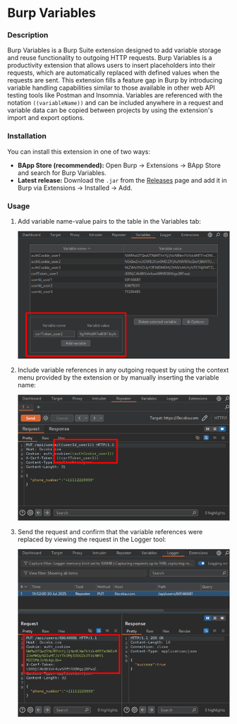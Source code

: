 # Burp Variables
### Description
Burp Variables is a Burp Suite extension designed to add variable storage and reuse functionality to outgoing HTTP requests. Burp Variables is a productivity extension that allows users to insert placeholders into their requests, which are automatically replaced with defined values when the requests are sent. This extension fills a feature gap in Burp by introducing variable handling capabilities similar to those available in other web API testing tools like Postman and Insomnia. Variables are referenced with the notation `((variableName))` and can be included anywhere in a request and variable data can be copied between projects by using the extension's import and export options.

### Installation
You can install this extension in one of two ways:

* **BApp Store (recommended):** Open Burp → Extensions → BApp Store and search for Burp Variables.
* **Latest release:** Download the `.jar` from the [Releases](../../releases) page and add it in Burp via Extensions → Installed → Add.

### Usage
1. Add variable name-value pairs to the table in the Variables tab:

   ![Adding a new variable pair to the Variables tab](burp_variables1.png)
2. Include variable references in any outgoing request by using the context menu provided by the extension or by manually inserting the variable name:

   ![Repeater request with variable references](burp_variables2.png)
3. Send the request and confirm that the variable references were replaced by viewing the request in the Logger tool:

   ![Viewing request with replaced references in Logger tool](burp_variables3.png)